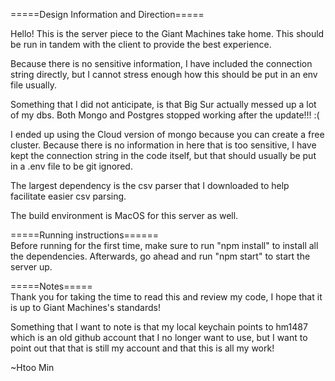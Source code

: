 =====Design Information and Direction=====  

Hello! This is the server piece to the Giant Machines take home. This should be run in tandem with the client to provide the best experience. 

Because there is no sensitive information, I have included the connection string directly, but I cannot stress enough how this should be put in an env file usually.

Something that I did not anticipate, is that Big Sur actually messed up a lot of my dbs. Both Mongo and Postgres stopped working after the update!!! :(

I ended up using the Cloud version of mongo because you can create a free cluster. Because there is no information in here that is too sensitive, I have kept the connection string in the code itself, but that should usually be put in a .env file to be git ignored.

The largest dependency is the csv parser that I downloaded to help facilitate easier csv parsing.

The build environment is MacOS for this server as well.

=====Running instructions======  
Before running for the first time, make sure to run "npm install" to install all the dependencies.
Afterwards, go ahead and run "npm start" to start the server up.

=====Notes=====  
Thank you for taking the time to read this and review my code, I hope that it is up to Giant Machines's standards!

Something that I want to note is that my local keychain points to hm1487 which is an old github account that I no longer want to use, but I want to point out that that is still my account and that this is all my work!

~Htoo Min